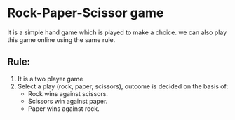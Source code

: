 # Rock-Paper-Scissor game
It is a simple hand game which is played to make a choice.
we can also play this game online using the same rule.

## Rule:
1. It is a two player game
2. Select a play (rock, paper, scissors), outcome is decided on the basis of:
    * Rock wins against scissors.
    * Scissors win against paper.
    * Paper wins against rock.